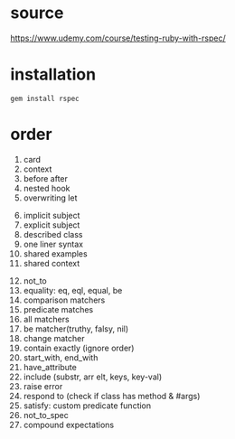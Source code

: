 # source
https://www.udemy.com/course/testing-ruby-with-rspec/
# installation
`gem install rspec`

# order
<!-- basics -->
1. card
2. context
3. before after
4. nested hook
5. overwriting let
<!-- preventing code dup & reducing code -->
6. implicit subject
7. explicit subject
8. described class
9. one liner syntax
10. shared examples
11. shared context
<!-- built-in matchers -->
12. not_to
13. equality: eq, eql, equal, be
14. comparison matchers
15. predicate matches
16. all matchers
17. be matcher(truthy, falsy, nil)
18. change matcher
19. contain exactly (ignore order)
20. start_with, end_with
21. have_attribute
22. include (substr, arr elt, keys, key-val)
23. raise error
24. respond to (check if class has method & #args)
25. satisfy: custom predicate function
26. not_to_spec
27. compound expectations